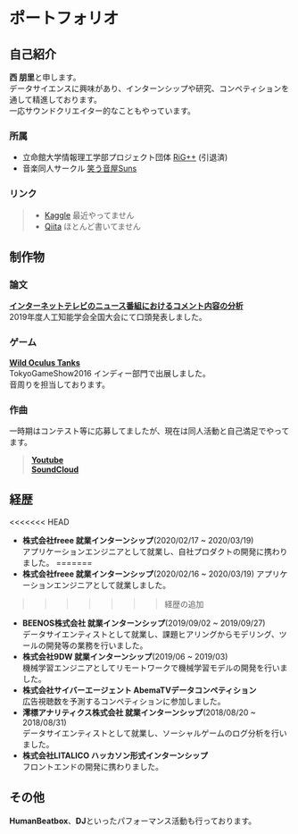 # ポートフォリオ

## 自己紹介

**西 朋里**と申します。  
データサイエンスに興味があり、インターンシップや研究、コンペティションを通して精進しております。  
一応サウンドクリエイター的なこともやっています。

### 所属

- 立命館大学情報理工学部プロジェクト団体 [RiG++](http://rigpp.sakura.ne.jp/hp/) (引退済)
- 音楽同人サークル [笑う音屋Suns](https://twitter.com/warau_otoya)

### リンク

> - [Kaggle](https://www.kaggle.com/tomori24) 最近やってません  
> - [Qiita](https://qiita.com/tomori24) ほとんど書いてません

## 制作物

### 論文

**[インターネットテレビのニュース番組におけるコメント内容の分析](https://www.jstage.jst.go.jp/article/pjsai/JSAI2019/0/JSAI2019_2D4OS1a03/_article/-char/ja/)**  
2019年度人工知能学会全国大会にて口頭発表しました。

### ゲーム

**[Wild Oculus Tanks](https://youtu.be/WgpgRSu7tKM)**  
TokyoGameShow2016 インディー部門で出展しました。  
音周りを担当しております。

### 作曲

一時期はコンテスト等に応募してましたが、現在は同人活動と自己満足でやってます。  
> **[Youtube](https://www.youtube.com/channel/UCsVYnVMynZqS6V7D69LM2Zg)**  
> **[SoundCloud](https://soundcloud.com/tomori1039)**

## 経歴

<<<<<<< HEAD
- **株式会社freee 就業インターンシップ**(2020/02/17 ~ 2020/03/19)  
アプリケーションエンジニアとして就業し、自社プロダクトの開発に携わりました。
=======
- **株式会社freee 就業インターンシップ**(2020/02/16 ~ 2020/03/19)
アプリケーションエンジニアとして就業しました。
>>>>>>> 経歴の追加
- **BEENOS株式会社 就業インターンシップ**(2019/09/02 ~ 2019/09/27)  
データサイエンティストとして就業し、課題ヒアリングからモデリング、ツールの開発等の業務を行いました。
- **株式会社9DW 就業インターンシップ**(2019/06 ~ 2019/03)  
機械学習エンジニアとしてリモートワークで機械学習モデルの開発を行いました。
- **株式会社サイバーエージェント AbemaTVデータコンペティション**  
広告視聴数を予測するコンペティションに参加しました。
- **澪標アナリティクス株式会社 就業インターンシップ**(2018/08/20 ~ 2018/08/31)  
データサイエンティストとして就業し、ソーシャルゲームのログ分析を行いました。
- **株式会社LITALICO ハッカソン形式インターンシップ**  
フロントエンドの開発に携わりました。

## その他

**HumanBeatbox**、**DJ**といったパフォーマンス活動も行っております。
